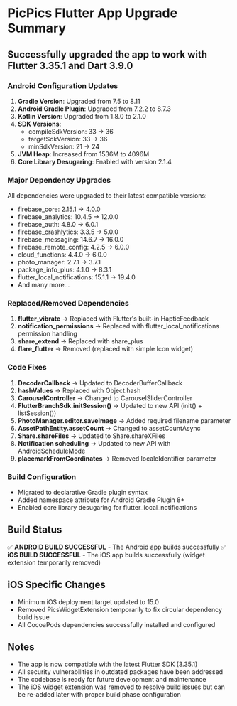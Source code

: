 # PicPics Flutter App Upgrade Summary

## Successfully upgraded the app to work with Flutter 3.35.1 and Dart 3.9.0

### Android Configuration Updates

1. **Gradle Version**: Upgraded from 7.5 to 8.11
2. **Android Gradle Plugin**: Upgraded from 7.2.2 to 8.7.3  
3. **Kotlin Version**: Upgraded from 1.8.0 to 2.1.0
4. **SDK Versions**:
   - compileSdkVersion: 33 → 36
   - targetSdkVersion: 33 → 36
   - minSdkVersion: 21 → 24
5. **JVM Heap**: Increased from 1536M to 4096M
6. **Core Library Desugaring**: Enabled with version 2.1.4

### Major Dependency Upgrades

All dependencies were upgraded to their latest compatible versions:
- firebase_core: 2.15.1 → 4.0.0
- firebase_analytics: 10.4.5 → 12.0.0
- firebase_auth: 4.8.0 → 6.0.1
- firebase_crashlytics: 3.3.5 → 5.0.0
- firebase_messaging: 14.6.7 → 16.0.0
- firebase_remote_config: 4.2.5 → 6.0.0
- cloud_functions: 4.4.0 → 6.0.0
- photo_manager: 2.7.1 → 3.7.1
- package_info_plus: 4.1.0 → 8.3.1
- flutter_local_notifications: 15.1.1 → 19.4.0
- And many more...

### Replaced/Removed Dependencies

1. **flutter_vibrate** → Replaced with Flutter's built-in HapticFeedback
2. **notification_permissions** → Replaced with flutter_local_notifications permission handling
3. **share_extend** → Replaced with share_plus
4. **flare_flutter** → Removed (replaced with simple Icon widget)

### Code Fixes

1. **DecoderCallback** → Updated to DecoderBufferCallback
2. **hashValues** → Replaced with Object.hash
3. **CarouselController** → Changed to CarouselSliderController
4. **FlutterBranchSdk.initSession()** → Updated to new API (init() + listSession())
5. **PhotoManager.editor.saveImage** → Added required filename parameter
6. **AssetPathEntity.assetCount** → Changed to assetCountAsync
7. **Share.shareFiles** → Updated to Share.shareXFiles
8. **Notification scheduling** → Updated to new API with AndroidScheduleMode
9. **placemarkFromCoordinates** → Removed localeIdentifier parameter

### Build Configuration

- Migrated to declarative Gradle plugin syntax
- Added namespace attribute for Android Gradle Plugin 8+
- Enabled core library desugaring for flutter_local_notifications

## Build Status

✅ **ANDROID BUILD SUCCESSFUL** - The Android app builds successfully
✅ **iOS BUILD SUCCESSFUL** - The iOS app builds successfully (widget extension temporarily removed)

## iOS Specific Changes

- Minimum iOS deployment target updated to 15.0
- Removed PicsWidgetExtension temporarily to fix circular dependency build issue
- All CocoaPods dependencies successfully installed and configured

## Notes

- The app is now compatible with the latest Flutter SDK (3.35.1)
- All security vulnerabilities in outdated packages have been addressed
- The codebase is ready for future development and maintenance
- The iOS widget extension was removed to resolve build issues but can be re-added later with proper build phase configuration